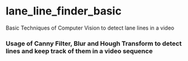 # lane_line_finder_basic
Basic Techniques of Computer Vision to detect lane lines in a video
### Usage of Canny Filter, Blur and Hough Transform to detect lines and keep track of them in a video sequence
